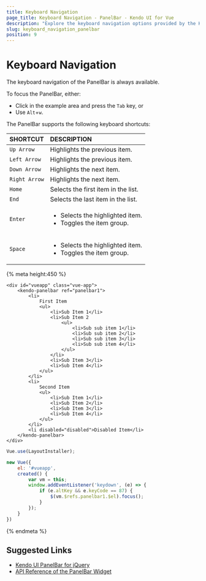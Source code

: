 ```yaml
---
title: Keyboard Navigation
page_title: Keyboard Navigation - PanelBar - Kendo UI for Vue
description: "Explore the keyboard navigation options provided by the Kendo UI PanelBar wrapper for Vue."
slug: keyboard_navigation_panelbar
position: 9
---
```


# Keyboard Navigation

The keyboard navigation of the PanelBar is always available.

To focus the PanelBar, either:
* Click in the example area and press the `Tab` key, or
* Use `Alt`+`w`.

The PanelBar supports the following keyboard shortcuts:

| SHORTCUT    | DESCRIPTION |
|:---         |:--- |
| `Up Arrow`  | Highlights the previous item.|
| `Left Arrow`  | Highlights the previous item.|
| `Down Arrow`  | Highlights the next item.|
| `Right Arrow` | Highlights the next item.|
| `Home`      | Selects the first item in the list.|
| `End`       | Selects the last item in the list.|
| `Enter`     | <ul><li>Selects the highlighted item.</li> <li>Toggles the item group.</li></ul> |
| `Space`     | <ul><li>Selects the highlighted item.</li> <li>Toggles the item group.</li></ul> |

{% meta height:450 %}
```html-preview
<div id="vueapp" class="vue-app">
    <kendo-panelbar ref="panelbar1">
        <li>
            First Item
            <ul>
                <li>Sub Item 1</li>
                <li>Sub Item 2
                    <ul>
                        <li>Sub sub item 1</li>
                        <li>Sub sub item 2</li>
                        <li>Sub sub item 3</li>
                        <li>Sub sub item 4</li>
                    </ul>
                </li>
                <li>Sub Item 3</li>
                <li>Sub Item 4</li>
            </ul>
        </li>
        <li>
            Second Item
            <ul>
                <li>Sub Item 1</li>
                <li>Sub Item 2</li>
                <li>Sub Item 3</li>
                <li>Sub Item 4</li>
            </ul>
        </li>
        <li disabled="disabled">Disabled Item</li>
    </kendo-panelbar>
</div>
```
```js
Vue.use(LayoutInstaller);

new Vue({
	el: '#vueapp',
    created() {
        var vm = this;
        window.addEventListener('keydown', (e) => {
            if (e.altKey && e.keyCode == 87) {
                $(vm.$refs.panelbar1.$el).focus();
            }
        });
    }
})
```
{% endmeta %}


## Suggested Links

* [Kendo UI PanelBar for jQuery](https://docs.telerik.com/kendo-ui/controls/navigation/panelbar/overview)
* [API Reference of the PanelBar Widget](https://docs.telerik.com/kendo-ui/api/javascript/ui/panelbar)

